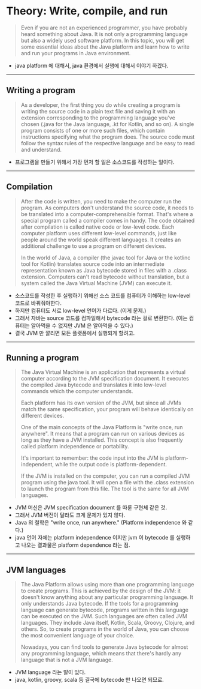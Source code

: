 # Theory: Write, compile, and run

> Even if you are not an experienced programmer, you have probably heard something about Java. It is not only a programming language but also a widely used software platform. In this topic, you will get some essential ideas about the Java platform and learn how to write and run your programs in Java environment.

- java platform 에 대해서, java 환경에서 실행에 대해서 이야기 하겠다. 

***

## Writing a program

> As a developer, the first thing you do while creating a program is writing the source code in a plain text file and saving it with an extension corresponding to the programming language you've chosen (.java for the Java language, .kt for Kotlin, and so on). A single program consists of one or more such files, which contain instructions specifying what the program does. The source code must follow the syntax rules of the respective language and be easy to read and understand.

- 프로그램을 만들기 위해서 가장 먼저 할 일은 소스코드를 작성하는 일이다.

***

## Compilation

> After the code is written, you need to make the computer run the program. As computers don't understand the source code, it needs to be translated into a computer-comprehensible format. That's where a special program called a compiler comes in handy. The code obtained after compilation is called native code or low-level code. Each computer platform uses different low-level commands, just like people around the world speak different languages. It creates an additional challenge to use a program on different devices.
> 
> In the world of Java, a compiler (the javac tool for Java or the kotlinc tool for Kotlin) translates source code into an intermediate representation known as Java bytecode stored in files with a .class extension. Computers can't read bytecode without translation, but a system called the Java Virtual Machine (JVM) can execute it.
  
- 소스코드를 작성한 후 실행하기 위해선 소스 코드를 컴퓨터가 이해하는 low-level 코드로 바꿔줘야한다. 
- 하지만 컴퓨터도 서로 low-level 언어가 다르다. (이게 문제.)
- 그래서 자바는 source 코드를 컴파일해서 bytecode 라는 걸로 변환한다. (이는 컴퓨터는 알아먹을 수 없지만 JVM 은 알아먹을 수 있다.)
- 결국 JVM 만 깔리면 모든 플랫폼에서 실행되게 할려고. 

***

## Running a program

> The Java Virtual Machine is an application that represents a virtual computer according to the JVM specification document. It executes the compiled Java bytecode and translates it into low-level commands which the computer understands. 
> 
> Each platform has its own version of the JVM, but since all JVMs match the same specification, your program will behave identically on different devices.
> 
> One of the main concepts of the Java Platform is "write once, run anywhere". It means that a program can run on various devices as long as they have a JVM installed. This concept is also frequently called platform independence or portability.
> 
> It's important to remember: the code input into the JVM is platform-independent, while the output code is platform-dependent.
>
> If the JVM is installed on the computer, you can run a compiled JVM program using the java tool. It will open a file with the .class extension to launch the program from this file. The tool is the same for all JVM languages.

- JVM 머신은 JVM specification document 를 따룬 구현체 같은 것. 
- 그래서 JVM 버전이 달라도 크게 문제가 있지 않다.
- Java 의 철학은 "write once, run anywhere." (Platform independence 와 같다.)
- java 언어 자체는 platform independence 이지만 jvm 이 bytecode 를 실행하고 나오는 결과물은 platform dependence 라는 점.

***

## JVM languages

> The Java Platform allows using more than one programming language to create programs. This is achieved by the design of the JVM: it doesn't know anything about any particular programming language. It only understands Java bytecode. If the tools for a programming language can generate bytecode, programs written in this language can be executed on the JVM. Such languages are often called JVM languages. They include Java itself, Kotlin, Scala, Groovy, Clojure, and others. So, to create programs in the world of Java, you can choose the most convenient language of your choice.
>
> Nowadays, you can find tools to generate Java bytecode for almost any programming language, which means that there's hardly any language that is not a JVM language.

- JVM language 라는 말이 있다. 
- java, kotlin, groovy, scala 등 결국에 bytecode 만 나오면 되므로. 



